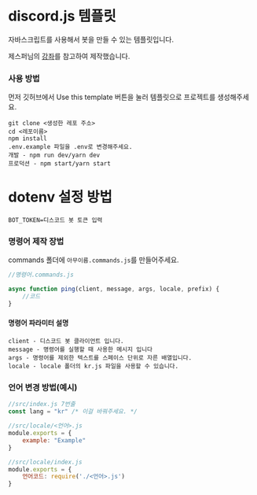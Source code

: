 # discord.js 템플릿
자바스크립트를 사용해서 봇을 만들 수 있는 템플릿입니다.

제스퍼님의 [강좌](https://github.com/Ukong0324/Discord-JS-Tutorial)를 참고하여 제작했습니다.

### 사용 방법
먼저 깃허브에서 Use this template 버튼을 눌러 템플릿으로 프로젝트를 생성해주세요.

```
git clone <생성한 레포 주소>
cd <레포이름>
npm install
.env.example 파일을 .env로 변경해주세요.
개발 - npm run dev/yarn dev
프로덕션 - npm start/yarn start
```

# dotenv 설정 방법
```
BOT_TOKEN=디스코드 봇 토큰 입력
```

### 명령어 제작 장법
commands 폴더에 `아무이름.commands.js`를 만들어주세요.

```js
//명령어.commands.js

async function ping(client, message, args, locale, prefix) {
    //코드
}
```
#### 명령어 파라미터 설명
```
client - 디스코드 봇 클라이언트 입니다.
message - 명령어를 실행할 때 사용한 메시지 입니다
args - 명령어를 제외한 텍스트를 스페이스 단위로 자른 배열입니다.
locale - locale 폴더의 kr.js 파일을 사용할 수 있습니다.
```

### 언어 변경 방법(예시)
```js
//src/index.js 7번줄
const lang = "kr" /* 이걸 바꿔주세요. */
```

```js
//src/locale/<언어>.js
module.exports = {
    example: "Example"
}
```

```js
//src/locale/index.js
module.exports = {
    언어코드: require('./<언어>.js')
}
```